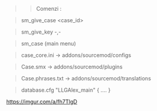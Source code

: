 >> Comenzi : 

> sm_give_case <client> <case_id> <total>
 
> sm_give_key -,-

> sm_case (main menu)

> case_core.ini -> addons/sourcemod/configs

> Case.smx -> addons/sourcemod/plugins

> Case.phrases.txt -> addons/sourcemod/translations

> database.cfg 
 "LLGAlex_main" {
     ....
 }

https://imgur.com/a/fh7TlgD
